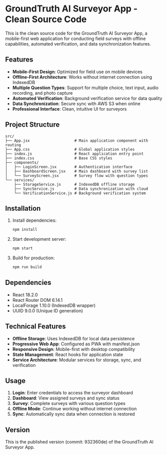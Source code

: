 # GroundTruth AI Surveyor App - Clean Source Code

This is the clean source code for the GroundTruth AI Surveyor App, a mobile-first web application for conducting field surveys with offline capabilities, automated verification, and data synchronization features.

## Features

- **Mobile-First Design**: Optimized for field use on mobile devices
- **Offline-First Architecture**: Works without internet connection using IndexedDB
- **Multiple Question Types**: Support for multiple choice, text input, audio recording, and photo capture
- **Automated Verification**: Background verification service for data quality
- **Data Synchronization**: Secure sync with AWS S3 when online
- **Professional Interface**: Clean, intuitive UI for surveyors

## Project Structure

```
src/
├── App.jsx                    # Main application component with routing
├── App.css                    # Global application styles
├── index.js                   # React application entry point
├── index.css                  # Base CSS styles
├── components/
│   ├── LoginScreen.jsx        # Authentication interface
│   ├── DashboardScreen.jsx    # Main dashboard with survey list
│   └── SurveyScreen.jsx       # Survey flow with question types
└── services/
    ├── StorageService.js      # IndexedDB offline storage
    ├── SyncService.js         # Data synchronization with cloud
    └── VerificationService.js # Background verification system
```

## Installation

1. Install dependencies:
   ```bash
   npm install
   ```

2. Start development server:
   ```bash
   npm start
   ```

3. Build for production:
   ```bash
   npm run build
   ```

## Dependencies

- React 18.2.0
- React Router DOM 6.14.1
- LocalForage 1.10.0 (IndexedDB wrapper)
- UUID 9.0.0 (Unique ID generation)

## Technical Features

- **Offline Storage**: Uses IndexedDB for local data persistence
- **Progressive Web App**: Configured as PWA with manifest.json
- **Responsive Design**: Mobile-first with desktop compatibility
- **State Management**: React hooks for application state
- **Service Architecture**: Modular services for storage, sync, and verification

## Usage

1. **Login**: Enter credentials to access the surveyor dashboard
2. **Dashboard**: View assigned surveys and sync status
3. **Survey**: Complete surveys with various question types
4. **Offline Mode**: Continue working without internet connection
5. **Sync**: Automatically sync data when connection is restored

## Version

This is the published version (commit: 932360de) of the GroundTruth AI Surveyor App.
